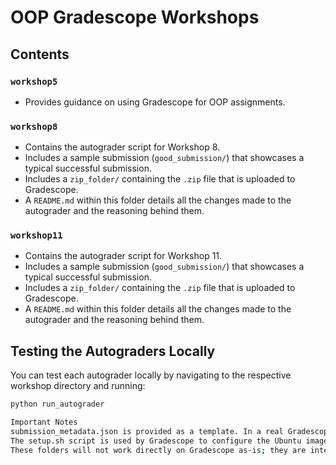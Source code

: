 # OOP Gradescope Workshops


## Contents

### `workshop5`
- Provides guidance on using Gradescope for OOP assignments.

### `workshop8`
- Contains the autograder script for Workshop 8.
- Includes a sample submission (`good_submission/`) that showcases a typical successful submission.
- Includes a `zip_folder/` containing the `.zip` file that is uploaded to Gradescope.
- A `README.md` within this folder details all the changes made to the autograder and the reasoning behind them.

### `workshop11`
- Contains the autograder script for Workshop 11.
- Includes a sample submission (`good_submission/`) that showcases a typical successful submission.
- Includes a `zip_folder/` containing the `.zip` file that is uploaded to Gradescope.
- A `README.md` within this folder details all the changes made to the autograder and the reasoning behind them.

## Testing the Autograders Locally

You can test each autograder locally by navigating to the respective workshop directory and running:
```bash
python run_autograder 

Important Notes
submission_metadata.json is provided as a template. In a real Gradescope environment, this file is generated automatically.
The setup.sh script is used by Gradescope to configure the Ubuntu image. It is generally not needed for local testing.
These folders will not work directly on Gradescope as-is; they are intended for local testing and debugging only.
